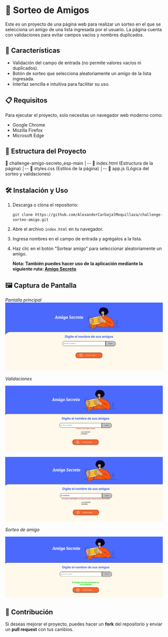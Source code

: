 # 🎉 Sorteo de Amigos

Este es un proyecto de una página web para realizar un sorteo en el que se selecciona un amigo de una lista ingresada por el usuario. La página cuenta con validaciones para evitar campos vacíos y nombres duplicados.

## 🚀 Características

- Validación del campo de entrada (no permite valores vacíos ni duplicados).
- Botón de sorteo que selecciona aleatoriamente un amigo de la lista ingresada.
- Interfaz sencilla e intuitiva para facilitar su uso.

## 📋 Requisitos

Para ejecutar el proyecto, solo necesitas un navegador web moderno como:

- Google Chrome
- Mozilla Firefox
- Microsoft Edge

## 📂 Estructura del Proyecto

📁 challenge-amigo-secreto_esp-main
│-- 📄 index.html  (Estructura de la página)
│-- 📄 styles.css  (Estilos de la página)
│-- 📄 app.js   (Lógica del sorteo y validaciones)

## 🛠️ Instalación y Uso

1. Descarga o clona el repositorio:

   ```
   git clone https://github.com/AlexanderCarbajalMoquillaza/challenge-sorteo-amigo.git
   ```
2. Abre el archivo `index.html` en tu navegador.
3. Ingresa nombres en el campo de entrada y agrégalos a la lista.
4. Haz clic en el botón "Sortear amigo" para seleccionar aleatoriamente un amigo.

   **Nota: También puedes hacer uso de la aplicación mediante la siguiente ruta: [Amigo Secreto](https://alexandercarbajalmoquillaza.github.io/challenge-sorteo-amigo/)**

## 🖼️ Captura de Pantalla

*Pantalla principal*![1741543466147](image/readme/1741543466147.png)

*Validaciones*

![1741543509122](image/readme/1741543509122.png)

![1741543566275](image/readme/1741543566275.png)

*Sorteo de amigo*

![1741543781050](image/readme/1741543781050.png)

## 🤝 Contribución

Si deseas mejorar el proyecto, puedes hacer un **fork** del repositorio y enviar un **pull request** con tus cambios.
